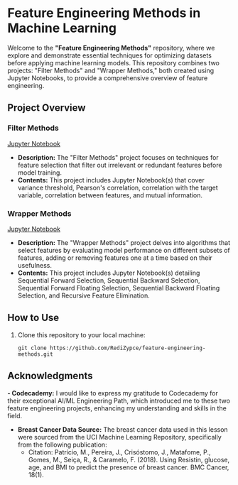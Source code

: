 # Feature Engineering Methods in Machine Learning

Welcome to the __"Feature Engineering Methods"__ repository, where we explore and demonstrate essential techniques for optimizing datasets before applying machine learning models. This repository combines two projects: "Filter Methods" and "Wrapper Methods," both created using Jupyter Notebooks, to provide a comprehensive overview of feature engineering.

## Project Overview

### Filter Methods 
[Jupyter Notebook](Filter_Methods.ipynb)
- **Description:** The "Filter Methods" project focuses on techniques for feature selection that filter out irrelevant or redundant features before model training.
- **Contents:** This project includes Jupyter Notebook(s) that cover variance threshold, Pearson's correlation, correlation with the target variable, correlation between features, and mutual information.

### Wrapper Methods
[Jupyter Notebook](Wrapper_Methods.ipynb)
- **Description:** The "Wrapper Methods" project delves into algorithms that select features by evaluating model performance on different subsets of features, adding or removing features one at a time based on their usefulness.
- **Contents:** This project includes Jupyter Notebook(s) detailing Sequential Forward Selection, Sequential Backward Selection, Sequential Forward Floating Selection, Sequential Backward Floating Selection, and Recursive Feature Elimination.

## How to Use

1. Clone this repository to your local machine:
   ```shell
   git clone https://github.com/RediZypce/feature-engineering-methods.git

## Acknowledgments

**- Codecademy:** I would like to express my gratitude to Codecademy for their exceptional AI/ML Engineering Path, which introduced me to these two feature engineering projects, enhancing my understanding and skills in the field.

- **Breast Cancer Data Source:** The breast cancer data used in this lesson were sourced from the UCI Machine Learning Repository, specifically from the following publication:
  - Citation: Patrício, M., Pereira, J., Crisóstomo, J., Matafome, P., Gomes, M., Seiça, R., & Caramelo, F. (2018). Using Resistin, glucose, age, and BMI to predict the presence of breast cancer. BMC Cancer, 18(1).


